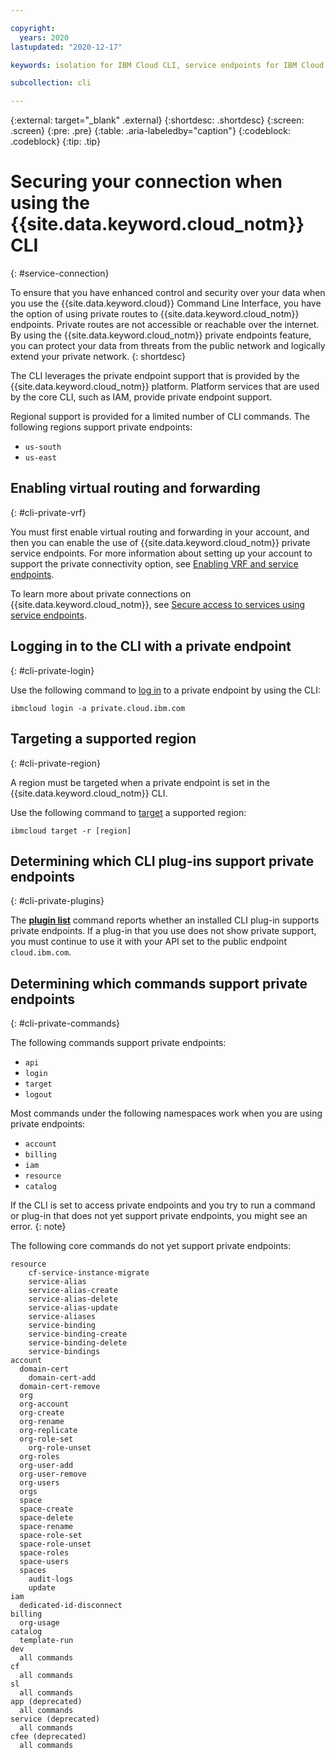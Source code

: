 ```yaml
---

copyright:
  years: 2020
lastupdated: "2020-12-17"

keywords: isolation for IBM Cloud CLI, service endpoints for IBM Cloud CLI, private network for IBM Cloud CLI, network isolation in IBM Cloud CLI, non-public routes for IBM Cloud CLI, private connection for IBM Cloud CLI, private endpoints, regions that support private endpoints, private service endpoints

subcollection: cli

---
```


{:external: target="_blank" .external}
{:shortdesc: .shortdesc}
{:screen: .screen}
{:pre: .pre}
{:table: .aria-labeledby="caption"}
{:codeblock: .codeblock}
{:tip: .tip}

# Securing your connection when using the {{site.data.keyword.cloud_notm}} CLI
{: #service-connection}

To ensure that you have enhanced control and security over your data when you use the {{site.data.keyword.cloud}} Command Line Interface, you have the option of using private routes to {{site.data.keyword.cloud_notm}} endpoints. Private routes are not accessible or reachable over the internet. By using the {{site.data.keyword.cloud_notm}} private endpoints feature, you can protect your data from threats from the public network and logically extend your private network.
{: shortdesc}

The CLI leverages the private endpoint support that is provided by the {{site.data.keyword.cloud_notm}} platform. Platform services that are used by the core CLI, such as IAM, provide private endpoint support.

Regional support is provided for a limited number of CLI commands. The following regions support private endpoints:
* `us-south`
* `us-east`

## Enabling virtual routing and forwarding
{: #cli-private-vrf}

You must first enable virtual routing and forwarding in your account, and then you can enable the use of {{site.data.keyword.cloud_notm}} private service endpoints. For more information about setting up your account to support the private connectivity option, see [Enabling VRF and service endpoints](/docs/account?topic=account-vrf-service-endpoint).

To learn more about private connections on {{site.data.keyword.cloud_notm}}, see [Secure access to services using service endpoints](/docs/account?topic=account-service-endpoints-overview).

## Logging in to the CLI with a private endpoint
{: #cli-private-login}

Use the following command to [log in](/docs/cli?topic=cli-ibmcloud_cli#ibmcloud_login) to a private endpoint by using the CLI:

```
ibmcloud login -a private.cloud.ibm.com
```

## Targeting a supported region
{: #cli-private-region}

A region must be targeted when a private endpoint is set in the {{site.data.keyword.cloud_notm}} CLI.

Use the following command to [target](/docs/cli?topic=cli-ibmcloud_cli#ibmcloud_target) a supported region:

```
ibmcloud target -r [region]
```

## Determining which CLI plug-ins support private endpoints
{: #cli-private-plugins}

The [**plugin list**](/docs/cli?topic=cli-ibmcloud_commands_settings#ibmcloud_plugin_list) command reports whether an installed CLI plug-in supports private endpoints. If a plug-in that you use does not show private support, you must continue to use it with your API set to the public endpoint `cloud.ibm.com`.

## Determining which commands support private endpoints
{: #cli-private-commands}

The following commands support private endpoints:
- `api`
- `login`
- `target`
- `logout`

Most commands under the following namespaces work when you are using private endpoints:
- `account`
- `billing`
- `iam`
- `resource`
- `catalog`

If the CLI is set to access private endpoints and you try to run a command or plug-in that does not yet support private endpoints, you might see an error.
{: note}

The following core commands do not yet support private endpoints:

```
resource
	cf-service-instance-migrate
	service-alias
  	service-alias-create
  	service-alias-delete
  	service-alias-update
  	service-aliases
  	service-binding
  	service-binding-create
  	service-binding-delete
  	service-bindings
account
  domain-cert
	domain-cert-add
  domain-cert-remove
  org
  org-account
  org-create
  org-rename
  org-replicate
  org-role-set
 	org-role-unset
  org-roles
  org-user-add
  org-user-remove
  org-users
  orgs
  space
  space-create
  space-delete
  space-rename
  space-role-set
  space-role-unset
  space-roles
  space-users
  spaces
    audit-logs
    update
iam
  dedicated-id-disconnect 
billing
  org-usage
catalog
  template-run
dev
  all commands
cf
  all commands
sl
  all commands
app (deprecated)
  all commands
service (deprecated)
  all commands
cfee (deprecated)
  all commands
```
